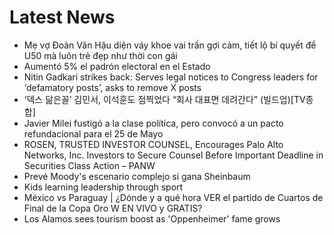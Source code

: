 # Latest News
-  Mẹ vợ Đoàn Văn Hậu diện váy khoe vai trần gợi cảm, tiết lộ bí quyết để U50 mà luôn trẻ đẹp như thời con gái
-  Aumentó 5% el padrón electoral en el Estado
-  Nitin Gadkari strikes back: Serves legal notices to Congress leaders for ‘defamatory posts’, asks to remove X posts
-  ‘덱스 닮은꼴’ 김민서, 이석훈도 점찍었다 “회사 대표면 데려간다” (빌드업)[TV종합]
-  Javier Milei fustigó a la clase política, pero convocó a un pacto refundacional para el 25 de Mayo
-  ROSEN, TRUSTED INVESTOR COUNSEL, Encourages Palo Alto Networks, Inc. Investors to Secure Counsel Before Important Deadline in Securities Class Action – PANW
-  Prevé Moody's escenario complejo si gana Sheinbaum
-  Kids learning leadership through sport
-  México vs Paraguay | ¿Dónde y a qué hora VER el partido de Cuartos de Final de la Copa Oro W EN VIVO y GRATIS?
-  Los Alamos sees tourism boost as 'Oppenheimer' fame grows
